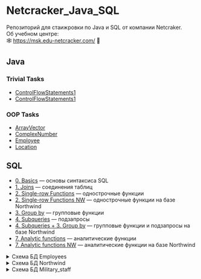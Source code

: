 # Netcracker_Java_SQL
Репозиторий для стаижровки по Java и SQL от компании Netcraker.  
Об учебном центре:  
🕸 https://msk.edu-netcracker.com/ 🥜

## Java

### Trivial Tasks
- [ControlFlowStatements1](https://github.com/r-vvch/Netcracker_Java_SQL/tree/master/Java/0.%20Trivial%20Tasks/ControlFlowStatements1 "Перейти к расположению")
- [ControlFlowStatements1](https://github.com/r-vvch/Netcracker_Java_SQL/tree/master/Java/0.%20Trivial%20Tasks/ControlFlowStatements2 "Перейти к расположению")

### OOP Tasks
- [ArrayVector](https://github.com/r-vvch/Netcracker_Java_SQL/tree/master/Java/1.%20OOP%20Tasks/ArrayVector "Перейти к расположению")
- [ComplexNumber](https://github.com/r-vvch/Netcracker_Java_SQL/tree/master/Java/1.%20OOP%20Tasks/ComplexNumber "Перейти к расположению")
- [Employee](https://github.com/r-vvch/Netcracker_Java_SQL/tree/master/Java/1.%20OOP%20Tasks/Employee "Перейти к расположению")
- [Location](https://github.com/r-vvch/Netcracker_Java_SQL/tree/master/Java/1.%20OOP%20Tasks/Location "Перейти к расположению")

## SQL

- [0. Basics](https://github.com/r-vvch/Netcracker_Java_SQL/blob/master/SQL/0.%20Basics.sql "Перейти к расположению")  — основы синтаксиса SQL
- [1. Joins](https://github.com/r-vvch/Netcracker_Java_SQL/blob/master/SQL/1.%20Joins.sql "Перейти к расположению")  — соединения таблиц
- [2. Single-row Functions](https://github.com/r-vvch/Netcracker_Java_SQL/blob/master/SQL/2.%20Single-row%20Functions.sql "Перейти к расположению") — однострочные функции
- [2. Single-row Functions NW](https://github.com/r-vvch/Netcracker_Java_SQL/blob/master/SQL/2.%20Single-row%20Functions%20NW.sql "Перейти к расположению") — однострочные функции на базе Northwind
- [3. Group by](https://github.com/r-vvch/Netcracker_Java_SQL/blob/master/SQL/3.%20Group%20by.sql "Перейти к расположению") — групповые функции
- [4. Subqueries](https://github.com/r-vvch/Netcracker_Java_SQL/blob/master/SQL/4.%20Subqueries.sql "Перейти к расположению") — подзапросы
- [4. Subqueries + 3. Group by](https://github.com/r-vvch/Netcracker_Java_SQL/blob/master/SQL/4.%20Subqueries%20+%203.%20Group%20by.sql "Перейти к расположению") — групповые функции и подзапросы на базе Northwind
- [7. Analytic functions](https://github.com/r-vvch/Netcracker_Java_SQL/blob/master/SQL/7.%20Analytic%20functions.sql "Перейти к расположению") — аналитические функции
- [7. Analytic functions NW](https://github.com/r-vvch/Netcracker_Java_SQL/blob/master/SQL/7.%20Analytic%20functions%20NW.sql "Перейти к расположению") — аналитические функции на базе Northwind

<details>
  <summary>Схема БД Employees</summary>
  <img src="https://github.com/r-vvch/Netcracker_Java_SQL/blob/master/SQL/EMPLOYEES.gif">
</details>
<details>
  <summary>Схема БД Northwind</summary>
  <img src="https://github.com/r-vvch/Netcracker_Java_SQL/blob/master/SQL/NORTHWIND.gif">
</details>
<details>
  <summary>Схема БД Military_staff</summary>
  <img src="https://github.com/r-vvch/Netcracker_Java_SQL/blob/master/SQL/MIL_STAFF.gif">
</details>

